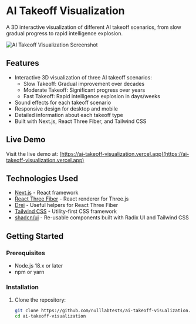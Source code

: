 # AI Takeoff Visualization

A 3D interactive visualization of different AI takeoff scenarios, from slow gradual progress to rapid intelligence explosion.

![AI Takeoff Visualization Screenshot](./public/screenshot.png)

## Features

- Interactive 3D visualization of three AI takeoff scenarios:
  - Slow Takeoff: Gradual improvement over decades
  - Moderate Takeoff: Significant progress over years
  - Fast Takeoff: Rapid intelligence explosion in days/weeks
- Sound effects for each takeoff scenario
- Responsive design for desktop and mobile
- Detailed information about each takeoff type
- Built with Next.js, React Three Fiber, and Tailwind CSS

## Live Demo

Visit the live demo at: [https://ai-takeoff-visualization.vercel.app](https://ai-takeoff-visualization.vercel.app)

## Technologies Used

- [Next.js](https://nextjs.org/) - React framework
- [React Three Fiber](https://github.com/pmndrs/react-three-fiber) - React renderer for Three.js
- [Drei](https://github.com/pmndrs/drei) - Useful helpers for React Three Fiber
- [Tailwind CSS](https://tailwindcss.com/) - Utility-first CSS framework
- [shadcn/ui](https://ui.shadcn.com/) - Re-usable components built with Radix UI and Tailwind CSS

## Getting Started

### Prerequisites

- Node.js 18.x or later
- npm or yarn

### Installation

1. Clone the repository:
   ```bash
   git clone https://github.com/nulllabtests/ai-takeoff-visualization.git
   cd ai-takeoff-visualization
